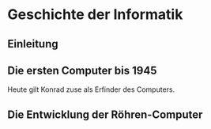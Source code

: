 # Geschichte der Informatik

## Einleitung 

## Die ersten Computer bis 1945

Heute gilt Konrad zuse als Erfinder des Computers.
## Die Entwicklung der Röhren-Computer
